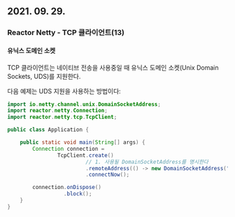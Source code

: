 ## 2021. 09. 29.

### Reactor Netty - TCP 클라이언트(13)

#### 유닉스 도메인 소켓

TCP 클라이언트는 네이티브 전송을 사용중일 때 유닉스 도메인 소켓(Unix Domain Sockets, UDS)를 지원한다.

다음 예제는 UDS 지원을 사용하는 방법이다:

```java
import io.netty.channel.unix.DomainSocketAddress;
import reactor.netty.Connection;
import reactor.netty.tcp.TcpClient;

public class Application {

	public static void main(String[] args) {
		Connection connection =
				TcpClient.create()
      					 // 1. 사용될 DomainSocketAddress를 명시한다
				         .remoteAddress(() -> new DomainSocketAddress("/tmp/test.sock")) 
				         .connectNow();

		connection.onDispose()
		          .block();
	}
}
```


